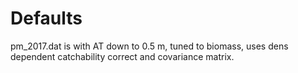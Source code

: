 # Defaults

pm_2017.dat is with AT down to 0.5 m, tuned to biomass, uses dens dependent catchability correct and covariance matrix.
